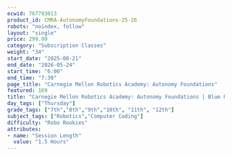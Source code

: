 ```yaml
---
ecwid: 767793013
product_id: CMRA-AutonomyFoundations-25-26
robots: "noindex, follow"
layout: "single"
price: 299.99
category: "Subscription Classes"
weight: "34"
start_date: "2025-08-21"
end_date: "2026-05-24"
start_time: "6:00"
end_time: "7:30"
page_title: "Carnegie Mellon Robotics Academy: Autonomy Foundations"
featured: 169
title: "Carnegie Mellon Robotics Academy: Autonomy Foundations | Blue Ridge Boost"
day_tags: ["Thursday"]
grade_tags: ["7th","8th","9th","10th", "11th", "12th"]
subject_tags: ["Robotics","Computer Coding"]
difficulty: "Robo Rookies"
attributes:
- name: "Session Length"
  value: "1.5 Hours"
---
```

